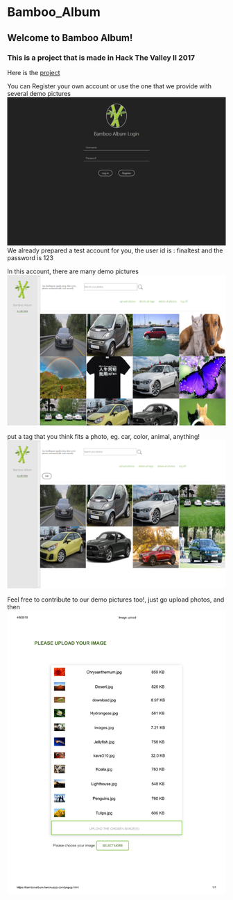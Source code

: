 # Bamboo_Album
## Welcome to Bamboo Album!
### This is a project that is made in Hack The Valley II 2017

Here is the [project](https://bambooalbum.herokuapp.com)

You can Register your own account or use the one that we provide with several demo pictures
![login](login.png)
We already prepared a test account for you, the user id is : finaltest and the password is 123

In this account, there are many demo pictures
![main](main.png)

put a tag that you think fits a photo, eg. car, color, animal, anything!
![search](search.png)

Feel free to contribute to our demo pictures too!, just go upload photos, and then
![upload](upload.png)
 

